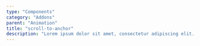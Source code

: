 ```yaml
---
type: "Components"
category: "Addons"
parent: "Animation"
title: "scroll-to-anchor"
description: "Lorem ipsum dolor sit amet, consectetur adipiscing elit. Nunc tempus laoreet leo sit amet iaculis."
---
```


<demo>
  <div class="gatsby_demo_item" data-iframe="iframe/addons/animation/scroll-to-anchor">
  </div>
</demo>

